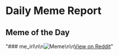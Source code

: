 # Daily Meme Report

## Meme of the Day
"### me_irl\n\n![Meme](https://i.redd.it/2xw9jfmuzdze1.png)\n\n[View on Reddit](https://redd.it/1kh1re9)"
